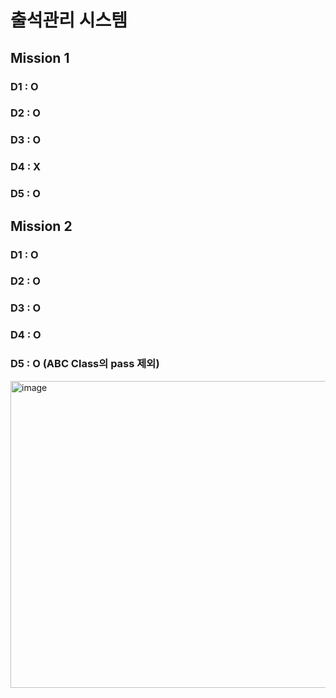# 출석관리 시스템

## Mission 1
### D1 : O
### D2 : O
### D3 : O
### D4 : X
### D5 : O

## Mission 2
### D1 : O
### D2 : O
### D3 : O
### D4 : O
### D5 : O (ABC Class의 pass 제외)

<img width="781" height="491" alt="image" src="https://github.com/user-attachments/assets/afbe425b-dc5c-45f4-b885-96dc1e665ed0" />
